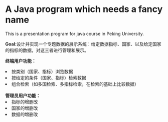 # A Java program which needs a fancy name
 This is a presentation program for java course in Peking University.
 

<b>Goal:</b>设计并实现一个专题数据的展示系统：给定数据指标、国家、以及给定国家的指标的数据，对这三者进行管理和展示。


<b>终端用户功能：</b>
<li>按类别（国家、指标）浏览数据</li>
<li>按给定的条件（国家、指标）检索数据</li>
<li>组合检索（如多国检索、多指标检索，在检索的基础上比较数据）</li>
<br>
<b>管理员用户功能：</b>
<li>指标的增删改</li>
<li>国家的增删改</li>
<li>数据的增删改</li>

</div>

